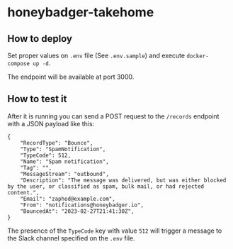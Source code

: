 # honeybadger-takehome

## How to deploy

Set proper values on `.env` file (See `.env.sample`) and execute `docker-compose up -d`. 

The endpoint will be available at port 3000.

## How to test it

After it is running you can send a POST request to the `/records` endpoint with a JSON payload like this:

    {
        "RecordType": "Bounce",
        "Type": "SpamNotification",
        "TypeCode": 512,
        "Name": "Spam notification",
        "Tag": "",
        "MessageStream": "outbound",
        "Description": "The message was delivered, but was either blocked by the user, or classified as spam, bulk mail, or had rejected content.",
        "Email": "zaphod@example.com",
        "From": "notifications@honeybadger.io",
        "BouncedAt": "2023-02-27T21:41:30Z",
    }

The presence of the `TypeCode` key with value `512` will trigger a message to the Slack channel specified on the `.env` file.
